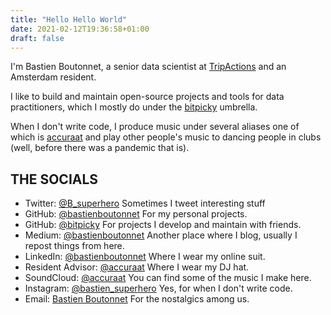 ```yaml
---
title: "Hello Hello World"
date: 2021-02-12T19:36:58+01:00
draft: false
---
```


I'm Bastien Boutonnet, a senior data scientist at [TripActions](https://tripactions.com/) and an Amsterdam resident.

I like to build and maintain open-source projects and tools for data practitioners, which I mostly do under the [bitpicky](http://github.com/bitpicky) umbrella.

When I don't write code, I produce music under several aliases one of which is [accuraat](http://accuraatmusic.nl/) and play other people's music to dancing people in clubs (well, before there was a pandemic that is).

## THE SOCIALS

- Twitter: [@B_superhero](https://twitter.com/B_superhero) Sometimes I tweet interesting stuff
- GitHub: [@bastienboutonnet](http://github.com/bastienboutonnet) For my personal projects.
- GitHub: [@bitpicky](http://github.com/bitpicky) For projects I develop and maintain with friends.
- Medium: [@bastienboutonnet](https://medium.com/@bastienboutonnet) Another place where I blog, usually I repost things from here.
- LinkedIn: [@bastienboutonnet](https://www.linkedin.com/in/bastienboutonnet/) Where I wear my online suit.
- Resident Advisor: [@accuraat](https://ra.co/dj/accuraat) Where I wear my DJ hat.
- SoundCloud: [@accuraat](https://soundcloud.com/accuraat) You can find some of the music I make here.
- Instagram: [@bastien_superhero](https://www.instagram.com/bastien_superhero/) Yes, for when I don't write code.
- Email: [Bastien Boutonnet](mailto:hello@bastienboutonnet.com) For the nostalgics among us.
